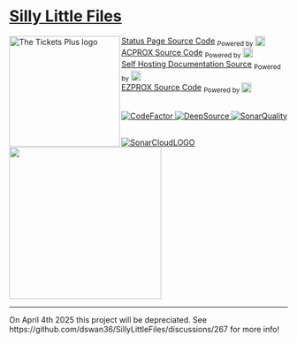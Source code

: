 # [Silly Little Files](https://sillylittle.tech)
<img align="left" src="https://raw.githubusercontent.com/Tech-TTGames/Tickets-Plus/main/branding/rounded.png" height="200" width="200" alt="The Tickets Plus logo"/>

[Status Page Source Code](https://github.com/dswan36/sillylittle.status) <sub>Powered by [<img width=18 src="https://betterstack.com/assets/favicon-ad4a170f31b6075c4d7ea5e23ce36677b3412bdd2fabc48d1b688bc535c8821c.png"></img>](https://betterstack.com/?_ph=18f837db9f8620-07c6a0eb476ade-4c657b58-1fa400-18f837db9f915c7&_s=18f837dba5677d-06e71c62e075b-4c657b58-1fa400-18f837dba571631&_st=1715898006102)</sub>
\
[ACPROX Source Code](https://github.com/dswan36/acprox) <sub>Powered by [<img width=18 src="https://vercel.com/favicon.ico"></img>](https://vercel.app)</sub>\
[Self Hosting Documentation Source](https://github.com/dswan36/sillylittle.selfhost) <sub>Powered by [<img width=18 src="https://docus.dev/favicon.ico"></img>](https://docus.dev/)</sub>\
[EZPROX Source Code](https://github.com/dswan36/ezprox) <sub>Powered by [<img width=18 src="https://vercel.com/favicon.ico"></img>](https://vercel.app)</sub>

\
<a href="https://www.codefactor.io/repository/github/dswan36/sillylittlefiles/overview/main">
<img src="https://www.codefactor.io/repository/github/dswan36/sillylittlefiles/badge/main" alt="CodeFactor" />
</a>
<a href="https://app.deepsource.com/gh/DamianSwanAAJHS2/SillyLittleFiles/" target="_blank">
<img alt="DeepSource" title="DeepSource" src="https://app.deepsource.com/gh/DamianSwanAAJHS2/SillyLittleFiles.svg/?label=active+issues&show_trend=false&token=TNRs88MO0hVNrxbnPGqcgvvb"/>
</a>
<a href="https://sonarcloud.io/summary/new_code?id=DamianSwanAAJHS2_SillyLittleFiles" target="_blank">
<img alt="SonarQuality" title="Sonarcloud" src="https://sonarcloud.io/api/project_badges/measure?project=DamianSwanAAJHS2_SillyLittleFiles&metric=alert_status"/>
</a>
<br>

<br />

<a href="https://sonarcloud.io" target="_blank">
<img title="SonarCloud" alt="SonarCloudLOGO" src="https://sonarcloud.io/images/project_badges/sonarcloud-black.svg"/>
</a>
<a href="https://firebase.google.com" target="_blank">
<img src="https://i.ibb.co/b1R3M7t/Google-Firebase-logo-e1494819679178-1.png" width=275/>
</a>

</center>
<hr>
On April 4th 2025 this project will be depreciated. 
See https://github.com/dswan36/SillyLittleFiles/discussions/267 for more info!
